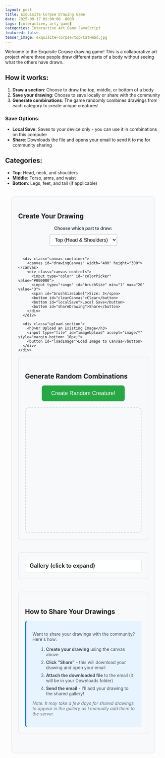 ```yaml
---
layout: post
title: Exquisite Corpse Drawing Game
date: 2025-09-17 09:00:00 -0000
tags: [interactive, art, game]
categories: Interactive Art Game JavaScript
featured: false
teaser_image: exquisite-corpse/top/CatHead.jpg
---
```


Welcome to the Exquisite Corpse drawing game! This is a collaborative art project where three people draw different parts of a body without seeing what the others have drawn.

## How it works:
1. **Draw a section**: Choose to draw the top, middle, or bottom of a body
2. **Save your drawing**: Choose to save locally or share with the community
3. **Generate combinations**: The game randomly combines drawings from each category to create unique creatures!

### Save Options:
- **Local Save**: Saves to your device only - you can use it in combinations on this computer
- **Share**: Downloads the file and opens your email to send it to me for community sharing

## Categories:
- **Top**: Head, neck, and shoulders
- **Middle**: Torso, arms, and waist
- **Bottom**: Legs, feet, and tail (if applicable)

<div id="exquisite-corpse-game">
  <div class="game-section">
    <h2>Create Your Drawing</h2>
    <div class="drawing-interface">
      <div class="category-selector">
        <label for="category">Choose which part to draw:</label>
        <select id="category" name="category">
          <option value="top">Top (Head & Shoulders)</option>
          <option value="middle">Middle (Torso & Arms)</option>
          <option value="bottom">Bottom (Legs & Feet)</option>
        </select>
      </div>
      
      <div class="canvas-container">
        <canvas id="drawingCanvas" width="400" height="300"></canvas>
        <div class="canvas-controls">
          <input type="color" id="colorPicker" value="#000000">
          <input type="range" id="brushSize" min="1" max="20" value="3">
          <span id="brushSizeLabel">Size: 3</span>
          <button id="clearCanvas">Clear</button>
          <button id="localSave">Local Save</button>
          <button id="shareDrawing">Share</button>
        </div>
      </div>
      
      <div class="upload-section">
        <h3>Or Upload an Existing Image</h3>
        <input type="file" id="imageUpload" accept="image/*" style="margin-bottom: 10px;">
        <button id="loadImage">Load Image to Canvas</button>
      </div>
    </div>
  </div>

  <div class="game-section">
    <h2>Generate Random Combinations</h2>
    <div class="combination-generator">
      <button id="generateCombination">Create Random Creature!</button>
      <div id="combinationResult" class="combination-display"></div>
    </div>
  </div>

  <div class="game-section">
    <details class="gallery-collapsible">
      <summary class="gallery-summary">Gallery (click to expand)</summary>
      <div class="gallery">
        <div class="gallery-category">
          <h3>Top Drawings</h3>
          <div id="topGallery" class="gallery-grid"></div>
        </div>
        <div class="gallery-category">
          <h3>Middle Drawings</h3>
          <div id="middleGallery" class="gallery-grid"></div>
        </div>
        <div class="gallery-category">
          <h3>Bottom Drawings</h3>
          <div id="bottomGallery" class="gallery-grid"></div>
        </div>
      </div>
    </details>
  </div>

  <div class="game-section">
    <h2>How to Share Your Drawings</h2>
    <div class="sharing-instructions">
      <p>Want to share your drawings with the community? Here's how:</p>
      <ol>
        <li><strong>Create your drawing</strong> using the canvas above</li>
        <li><strong>Click "Share"</strong> - this will download your drawing and open your email</li>
        <li><strong>Attach the downloaded file</strong> to the email (it will be in your Downloads folder)</li>
        <li><strong>Send the email</strong> - I'll add your drawing to the shared gallery!</li>
      </ol>
      <p><em>Note: It may take a few days for shared drawings to appear in the gallery as I manually add them to the server.</em></p>
    </div>
  </div>
</div>

<style>
#exquisite-corpse-game {
  max-width: 1000px;
  margin: 0 auto;
  padding: 20px;
}

.game-section {
  margin-bottom: 40px;
  padding: 20px;
  background: #f8f9fa;
  border-radius: 10px;
  border: 2px solid #e9ecef;
}

.drawing-interface {
  display: flex;
  flex-direction: column;
  align-items: center;
  gap: 20px;
}

.category-selector {
  text-align: center;
}

.category-selector label {
  display: block;
  margin-bottom: 10px;
  font-weight: bold;
  color: #495057;
}

.category-selector select {
  padding: 8px 12px;
  border: 2px solid #ced4da;
  border-radius: 5px;
  font-size: 16px;
  background: white;
}

.canvas-container {
  text-align: center;
  background: white;
  padding: 20px;
  border-radius: 10px;
  box-shadow: 0 2px 10px rgba(0,0,0,0.1);
}

#drawingCanvas {
  border: 2px solid #dee2e6;
  border-radius: 5px;
  cursor: crosshair;
  background: white;
}

.canvas-controls {
  margin-top: 15px;
  display: flex;
  justify-content: center;
  align-items: center;
  gap: 15px;
  flex-wrap: wrap;
}

.canvas-controls input, .canvas-controls button {
  padding: 8px 12px;
  border: 1px solid #ced4da;
  border-radius: 5px;
  font-size: 14px;
}

.canvas-controls button {
  color: white;
  border: none;
  cursor: pointer;
  transition: background 0.2s;
}

#clearCanvas {
  background: #6c757d;
}

#clearCanvas:hover {
  background: #545b62;
}

#localSave {
  background: #007bff;
}

#localSave:hover {
  background: #0056b3;
}

#shareDrawing {
  background: #28a745;
}

#shareDrawing:hover {
  background: #1e7e34;
}

.upload-section {
  text-align: center;
  background: white;
  padding: 20px;
  border-radius: 10px;
  box-shadow: 0 2px 10px rgba(0,0,0,0.1);
  margin-top: 20px;
}

.upload-section h3 {
  margin-bottom: 15px;
  color: #495057;
}

.upload-section input[type="file"] {
  display: block;
  margin: 0 auto 10px;
  padding: 8px;
  border: 2px solid #ced4da;
  border-radius: 5px;
  background: white;
}

.upload-section button {
  background: #17a2b8;
  color: white;
  border: none;
  padding: 10px 20px;
  border-radius: 5px;
  cursor: pointer;
  transition: background 0.2s;
}

.upload-section button:hover {
  background: #138496;
}

.sharing-instructions {
  background: #e7f3ff;
  padding: 20px;
  border-radius: 8px;
  border-left: 4px solid #007bff;
}

.sharing-instructions p {
  margin-bottom: 15px;
  color: #495057;
}

.sharing-instructions ol {
  margin-left: 20px;
  color: #495057;
}

.sharing-instructions li {
  margin-bottom: 8px;
}

.sharing-instructions em {
  color: #6c757d;
  font-size: 14px;
}

.combination-generator {
  text-align: center;
}

#generateCombination {
  background: #28a745;
  color: white;
  border: none;
  padding: 15px 30px;
  font-size: 18px;
  border-radius: 8px;
  cursor: pointer;
  transition: background 0.2s;
}

#generateCombination:hover {
  background: #1e7e34;
}

.combination-display {
  margin-top: 20px;
  min-height: 400px;
  border: 2px dashed #ced4da;
  border-radius: 10px;
  display: flex;
  align-items: center;
  justify-content: center;
  background: #f8f9fa;
}

.combination-display.has-content {
  border: 2px solid #28a745;
  background: white;
  flex-direction: column;
  gap: 10px;
}

.creature-combination {
  display: flex;
  flex-direction: column;
  align-items: center;
  gap: 0;
  background: white;
  border-radius: 10px;
  padding: 10px;
  box-shadow: 0 2px 10px rgba(0,0,0,0.1);
}

.creature-section {
  display: flex;
  justify-content: center;
  align-items: center;
}

.creature-section img {
  max-width: 400px;
  max-height: 300px;
  border: none;
  border-radius: 0;
  display: block;
  object-fit: contain;
}

/* Remove border radius from middle sections to create seamless connection */
.creature-top img {
  border-radius: 10px 10px 0 0;
}

.creature-middle img {
  border-radius: 0;
}

.creature-bottom img {
  border-radius: 0 0 10px 10px;
}

/* Add subtle shadow between sections for depth */
.creature-top {
  box-shadow: 0 2px 4px rgba(0,0,0,0.1);
}

.creature-middle {
  box-shadow: 0 1px 2px rgba(0,0,0,0.05);
}

.creature-bottom {
  box-shadow: 0 -1px 2px rgba(0,0,0,0.05);
}

.gallery {
  display: grid;
  grid-template-columns: repeat(auto-fit, minmax(300px, 1fr));
  gap: 20px;
}

.gallery-category {
  background: white;
  padding: 15px;
  border-radius: 8px;
  border: 1px solid #dee2e6;
}

.gallery-category h3 {
  text-align: center;
  margin-bottom: 15px;
  color: #495057;
  border-bottom: 2px solid #e9ecef;
  padding-bottom: 10px;
}

.gallery-collapsible {
  display: block;
}

.gallery-summary {
  cursor: pointer;
  font-weight: 600;
  font-size: 18px;
  list-style: none;
  position: relative;
  padding: 10px 14px;
  border: 1px solid #dee2e6;
  border-radius: 6px;
  background: #ffffff;
  user-select: none;
}

.gallery-summary::marker { display: none; }
.gallery-summary::-webkit-details-marker { display: none; }

.gallery-collapsible[open] > .gallery-summary {
  background: #f1f3f5;
}

.gallery-grid {
  display: grid;
  grid-template-columns: repeat(auto-fill, minmax(200px, 1fr));
  gap: 15px;
}

.gallery-item {
  text-align: center;
  padding: 10px;
  border: 1px solid #dee2e6;
  border-radius: 5px;
  background: #f8f9fa;
}

.gallery-item img {
  max-width: 100%;
  height: auto;
  border-radius: 3px;
  min-height: 150px;
  object-fit: cover;
}

.gallery-item .filename {
  display: none;
}

@media (max-width: 768px) {
  .canvas-controls {
    flex-direction: column;
  }
  
  #drawingCanvas {
    width: 100%;
    max-width: 400px;
    height: auto;
  }
  
  .gallery {
    grid-template-columns: 1fr;
  }
  
  .gallery-grid {
    grid-template-columns: repeat(auto-fill, minmax(150px, 1fr));
  }
  
  .creature-section img {
    max-width: 300px;
    max-height: 225px;
  }
  
  .combination-display {
    min-height: 300px;
  }
}
</style>

<script>
// Exquisite Corpse Game JavaScript
class ExquisiteCorpseGame {
  constructor() {
    this.canvas = document.getElementById('drawingCanvas');
    this.ctx = this.canvas.getContext('2d');
    this.isDrawing = false;
    this.currentColor = '#000000';
    this.currentBrushSize = 3;
    
    this.initializeCanvas();
    this.setupEventListeners();
    this.loadGallery();
  }

  initializeCanvas() {
    // Set up canvas for drawing
    this.ctx.lineCap = 'round';
    this.ctx.lineJoin = 'round';
    this.ctx.fillStyle = 'white';
    this.ctx.fillRect(0, 0, this.canvas.width, this.canvas.height);
  }

  setupEventListeners() {
    // Drawing events
    this.canvas.addEventListener('mousedown', (e) => this.startDrawing(e));
    this.canvas.addEventListener('mousemove', (e) => this.draw(e));
    this.canvas.addEventListener('mouseup', () => this.stopDrawing());
    this.canvas.addEventListener('mouseout', () => this.stopDrawing());

    // Touch events for mobile
    this.canvas.addEventListener('touchstart', (e) => {
      e.preventDefault();
      const touch = e.touches[0];
      const mouseEvent = new MouseEvent('mousedown', {
        clientX: touch.clientX,
        clientY: touch.clientY
      });
      this.canvas.dispatchEvent(mouseEvent);
    });

    this.canvas.addEventListener('touchmove', (e) => {
      e.preventDefault();
      const touch = e.touches[0];
      const mouseEvent = new MouseEvent('mousemove', {
        clientX: touch.clientX,
        clientY: touch.clientY
      });
      this.canvas.dispatchEvent(mouseEvent);
    });

    this.canvas.addEventListener('touchend', (e) => {
      e.preventDefault();
      const mouseEvent = new MouseEvent('mouseup', {});
      this.canvas.dispatchEvent(mouseEvent);
    });

    // Control events
    document.getElementById('colorPicker').addEventListener('change', (e) => {
      this.currentColor = e.target.value;
    });

    document.getElementById('brushSize').addEventListener('input', (e) => {
      this.currentBrushSize = e.target.value;
      document.getElementById('brushSizeLabel').textContent = `Size: ${e.target.value}`;
    });

    document.getElementById('clearCanvas').addEventListener('click', () => {
      this.clearCanvas();
    });

    document.getElementById('localSave').addEventListener('click', () => {
      this.localSave();
    });

    document.getElementById('shareDrawing').addEventListener('click', () => {
      this.shareDrawing();
    });

    document.getElementById('generateCombination').addEventListener('click', () => {
      this.generateRandomCombination();
    });

    document.getElementById('loadImage').addEventListener('click', () => {
      this.loadImageToCanvas();
    });
  }

  getMousePos(e) {
    const rect = this.canvas.getBoundingClientRect();
    return {
      x: e.clientX - rect.left,
      y: e.clientY - rect.top
    };
  }

  startDrawing(e) {
    this.isDrawing = true;
    const pos = this.getMousePos(e);
    this.ctx.beginPath();
    this.ctx.moveTo(pos.x, pos.y);
  }

  draw(e) {
    if (!this.isDrawing) return;
    
    const pos = this.getMousePos(e);
    this.ctx.strokeStyle = this.currentColor;
    this.ctx.lineWidth = this.currentBrushSize;
    this.ctx.lineTo(pos.x, pos.y);
    this.ctx.stroke();
  }

  stopDrawing() {
    this.isDrawing = false;
    this.ctx.beginPath();
  }

  clearCanvas() {
    this.ctx.fillStyle = 'white';
    this.ctx.fillRect(0, 0, this.canvas.width, this.canvas.height);
  }

  loadImageToCanvas() {
    const fileInput = document.getElementById('imageUpload');
    const file = fileInput.files[0];
    
    if (!file) {
      alert('Please select an image file first!');
      return;
    }
    
    const reader = new FileReader();
    reader.onload = (e) => {
      const img = new Image();
      img.onload = () => {
        // Clear canvas and draw the image
        this.clearCanvas();
        
        // Calculate scaling to fit image in canvas while maintaining aspect ratio
        const canvasAspect = this.canvas.width / this.canvas.height;
        const imageAspect = img.width / img.height;
        
        let drawWidth, drawHeight, offsetX = 0, offsetY = 0;
        
        if (imageAspect > canvasAspect) {
          // Image is wider than canvas
          drawWidth = this.canvas.width;
          drawHeight = this.canvas.width / imageAspect;
          offsetY = (this.canvas.height - drawHeight) / 2;
        } else {
          // Image is taller than canvas
          drawHeight = this.canvas.height;
          drawWidth = this.canvas.height * imageAspect;
          offsetX = (this.canvas.width - drawWidth) / 2;
        }
        
        this.ctx.drawImage(img, offsetX, offsetY, drawWidth, drawHeight);
      };
      img.src = e.target.result;
    };
    reader.readAsDataURL(file);
  }

  localSave() {
    const category = document.getElementById('category').value;
    const dataURL = this.canvas.toDataURL('image/png');
    
    // Create a download link
    const link = document.createElement('a');
    link.download = `exquisite-corpse-${category}-${Date.now()}.png`;
    link.href = dataURL;
    link.click();
    
    // Store in localStorage for local use
    this.storeDrawing(category, dataURL);
    
    alert(`Drawing saved locally as ${link.download}! You can use it in random combinations on this device.`);
  }

  shareDrawing() {
    const category = document.getElementById('category').value;
    const dataURL = this.canvas.toDataURL('image/png');
    
    // Create a download link first
    const link = document.createElement('a');
    link.download = `exquisite-corpse-${category}-${Date.now()}.png`;
    link.href = dataURL;
    link.click();
    
    // Store locally as well
    this.storeDrawing(category, dataURL);
    
    // Create email content
    const subject = `Exquisite Corpse Drawing - ${category.charAt(0).toUpperCase() + category.slice(1)} Section`;
    const body = `Hi Jaevyn!

I've created a drawing for the Exquisite Corpse game and would like to share it with the community.

Drawing Details:
- Category: ${category.charAt(0).toUpperCase() + category.slice(1)} (${this.getCategoryDescription(category)})
- Filename: ${link.download}
- Created: ${new Date().toLocaleString()}

Please add this drawing to the shared gallery so others can see it in random combinations!

Thanks for creating this fun collaborative art project!

Best regards,
[Your name here]`;

    // Create mailto link
    const mailtoLink = `mailto:jatomsynergies@gmail.com?subject=${encodeURIComponent(subject)}&body=${encodeURIComponent(body)}`;
    
    // Open email client
    window.location.href = mailtoLink;
    
    // Show confirmation
    alert(`Email client opened! Please attach the downloaded file (${link.download}) to your email and send it to share your drawing with the community.`);
  }

  getCategoryDescription(category) {
    const descriptions = {
      top: 'Head, neck, and shoulders',
      middle: 'Torso, arms, and waist', 
      bottom: 'Legs, feet, and tail'
    };
    return descriptions[category] || category;
  }

  storeDrawing(category, dataURL) {
    const drawings = JSON.parse(localStorage.getItem('exquisiteCorpseDrawings') || '{}');
    if (!drawings[category]) {
      drawings[category] = [];
    }
    drawings[category].push({
      dataURL: dataURL,
      timestamp: Date.now(),
      filename: `exquisite-corpse-${category}-${Date.now()}.png`
    });
    localStorage.setItem('exquisiteCorpseDrawings', JSON.stringify(drawings));
    this.loadGallery();
  }

  async loadGallery() {
    const drawings = JSON.parse(localStorage.getItem('exquisiteCorpseDrawings') || '{}');
    const categories = ['top', 'middle', 'bottom'];
    
    for (const category of categories) {
      const gallery = document.getElementById(`${category}Gallery`);
      gallery.innerHTML = '';
      
      // Load local drawings
      if (drawings[category] && drawings[category].length > 0) {
        drawings[category].forEach(drawing => {
          const item = document.createElement('div');
          item.className = 'gallery-item';
          item.innerHTML = `
            <img src="${drawing.dataURL}" alt="${drawing.filename}">
            <div class="filename">${drawing.filename}</div>
          `;
          gallery.appendChild(item);
        });
      }
      
      // Load server images (if any exist)
      await this.loadServerImages(category, gallery);
      
      // Show message if no drawings at all
      if (gallery.children.length === 0) {
        gallery.innerHTML = '<p style="text-align: center; color: #6c757d; font-style: italic;">No drawings yet. Be the first to create one!</p>';
      }
    }
  }

  async loadServerImages(category, gallery) {
    // Load server images dynamically
    const serverImages = await this.getServerImages(category);
    
    serverImages.forEach(image => {
      const item = document.createElement('div');
      item.className = 'gallery-item';
      item.innerHTML = `
        <img src="${image.src}" alt="${image.filename}">
        <div class="filename">${image.filename}</div>
      `;
      gallery.appendChild(item);
    });
  }

  async getServerImages(category) {
    // Dynamically discover images in the exquisite-corpse folders
    try {
      // For static sites like Jekyll/GitHub Pages, we need to maintain a list
      // But we can make it easier to update by centralizing the image list
      const imageRegistry = {
        top: [
          'DogHead.jpg', 'OldManHead.jpg', 'OrangeHead.jpg', 'PumpkinHead.jpg','KingCat.jpg','CatHead.jpg'
          // Add new top images here - just add the filename to this array
        ],
        middle: [
          'Belly.jpg', 'CrabAbs.jpg', 'RibCage.jpg','Hocuspocus.jpg','Abbbs.jpg'
          // Add new middle images here - just add the filename to this array
        ],
        bottom: [
          'Boots.jpg', 'DuckSkirt.jpg', 'FishTail.jpg', 'WheelChair.jpg','Stripedboots.jpg','OstrichFeet.jpg'
          // Add new bottom images here - just add the filename to this array
        ]
      };
      
      const images = imageRegistry[category] || [];
      
      // Convert to the expected format
      return images.map(filename => ({
        src: `/assets/images/exquisite-corpse/${category}/${filename}`,
        filename: filename
      }));
    } catch (error) {
      console.error('Error loading server images:', error);
      return [];
    }
  }

  async generateRandomCombination() {
    const drawings = JSON.parse(localStorage.getItem('exquisiteCorpseDrawings') || '{}');
    const categories = ['top', 'middle', 'bottom'];
    const result = document.getElementById('combinationResult');
    
    // Get all available drawings (local + server) for each category
    const allDrawings = {};
    for (const category of categories) {
      allDrawings[category] = [];
      
      // Add local drawings
      if (drawings[category] && drawings[category].length > 0) {
        allDrawings[category].push(...drawings[category]);
      }
      
      // Add server drawings
      const serverImages = await this.getServerImages(category);
      allDrawings[category].push(...serverImages);
    }
    
    // Check if we have at least one drawing in each category
    const hasAllCategories = categories.every(category => 
      allDrawings[category].length > 0
    );
    
    if (!hasAllCategories) {
      result.innerHTML = '<p style="color: #dc3545; text-align: center;">Please create at least one drawing in each category (top, middle, bottom) before generating combinations.</p>';
      return;
    }
    
    // Select random drawings from each category
    const selectedDrawings = categories.map(category => {
      const categoryDrawings = allDrawings[category];
      const randomIndex = Math.floor(Math.random() * categoryDrawings.length);
      return categoryDrawings[randomIndex];
    });
    
    // Display the combination
    result.className = 'combination-display has-content';
    result.innerHTML = `
      <h3>Your Random Creature!</h3>
      <div class="creature-combination">
        ${selectedDrawings.map((drawing, index) => `
          <div class="creature-section creature-${categories[index]}">
            <img src="${drawing.dataURL || drawing.src}" alt="${drawing.filename}">
          </div>
        `).join('')}
      </div>
      <button onclick="this.parentElement.innerHTML=''; this.parentElement.className='combination-display';" 
              style="margin-top: 15px; padding: 8px 16px; background: #6c757d; color: white; border: none; border-radius: 5px; cursor: pointer;">
        Clear
      </button>
    `;
  }
}

// Initialize the game when the page loads
document.addEventListener('DOMContentLoaded', () => {
  new ExquisiteCorpseGame();
});
</script>


